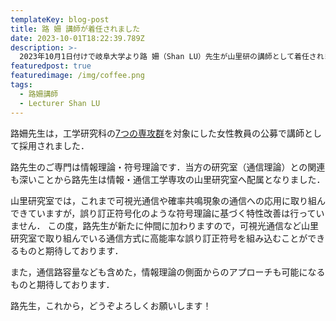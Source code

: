```yaml
---
templateKey: blog-post
title: 路 姍 講師が着任されました
date: 2023-10-01T18:22:39.789Z
description: >-
  2023年10月1日付けで岐阜大学より路 姍（Shan LU）先生が山里研の講師として着任されました
featuredpost: true
featuredimage: /img/coffee.png
tags:
  - 路姍講師
  - Lecturer Shan LU
---
```


路姍先生は，工学研究科の[7つの専攻群](https://www.engg.nagoya-u.ac.jp/dept/)を対象にした女性教員の公募で講師として採用されました．

路先生のご専門は情報理論・符号理論です．当方の研究室（通信理論）との関連も深いことから路先生は情報・通信工学専攻の山里研究室へ配属となりました．

山里研究室では，これまで可視光通信や確率共鳴現象の通信への応用に取り組んできていますが，誤り訂正符号化のような符号理論に基づく特性改善は行っていません．
この度，路先生が新たに仲間に加わりますので，可視光通信など山里研究室で取り組んでいる通信方式に高能率な誤り訂正符号を組み込むことができるものと期待しております．

また，通信路容量なども含めた，情報理論の側面からのアプローチも可能になるものと期待しております．

路先生，これから，どうぞよろしくお願いします！

